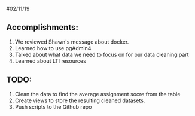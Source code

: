 #02/11/19

## Accomplishments: 
1. We reviewed Shawn's message about docker. 
2. Learned how to use pgAdmin4 
3. Talked about what data we need to focus on for our data cleaning part 
4. Learned about LTI resources

## TODO:
1. Clean the data to find the average assignment socre from the table
2. Create views to store the resulting cleaned datasets. 
3. Push scripts to the Github repo
